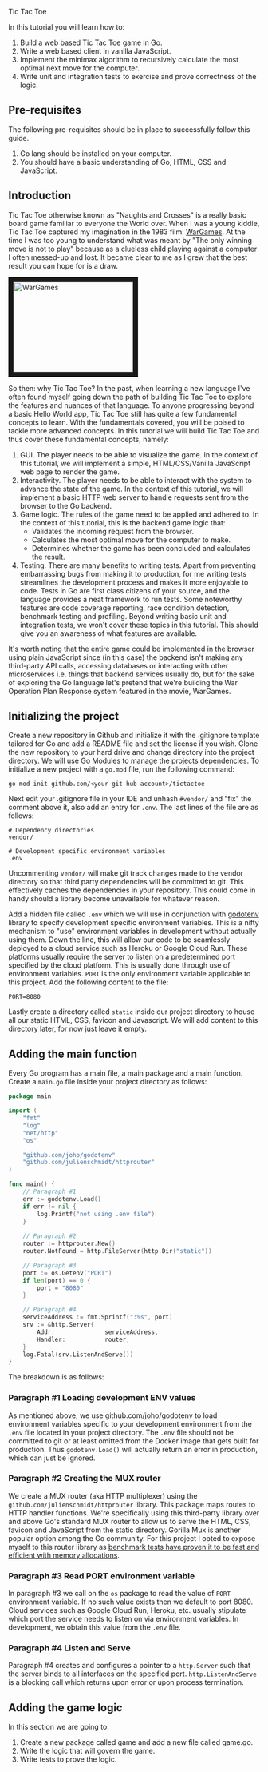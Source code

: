 Tic Tac Toe

In this tutorial you will learn how to:

1. Build a web based Tic Tac Toe game in Go.
1. Write a web based client in vanilla JavaScript.
1. Implement the minimax algorithm to recursively calculate the most optimal next move for the computer.
1. Write unit and integration tests to exercise and prove correctness of the logic.

## Pre-requisites

The following pre-requisites should be in place to successfully follow this guide.

1. Go lang should be installed on your computer.
1. You should have a basic understanding of Go, HTML, CSS and JavaScript.

## Introduction

Tic Tac Toe otherwise known as "Naughts and Crosses" is a really basic board game familiar to everyone the World over. 
When I was a young kiddie, Tic Tac Toe captured my imagination in the 1983 film: [WarGames](https://youtu.be/F7qOV8xonfY).
At the time I was too young to understand what was meant by "The only winning move is not to play" because as a clueless
child playing against a computer I often messed-up and lost. It became clear to me as I grew that the best result you can
hope for is a draw.

<a href="http://www.youtube.com/watch?feature=player_embedded&v=F7qOV8xonfY" target="_blank"><img src="http://img.youtube.com/vi/F7qOV8xonfY/0.jpg" 
alt="WarGames" width="240" height="180" border="10" /></a>

So then: why Tic Tac Toe? 
In the past, when learning a new language I've often found myself going down the path of building Tic Tac Toe to explore
the features and nuances of that language. 
To anyone progressing beyond a basic Hello World app, Tic Tac Toe still has quite a few fundamental concepts to learn. 
With the fundamentals covered, you will be poised to tackle more advanced concepts. 
In this tutorial we will build Tic Tac Toe and thus cover these fundamental concepts, namely:
1. GUI. The player needs to be able to visualize the game.  In the context of this tutorial, we will implement a simple,
HTML/CSS/Vanilla JavaScript web page to render the game. 
1. Interactivity. The player needs to be able to interact with the system to advance the state of the game. In the
context of this tutorial, we will implement a basic HTTP web server to handle requests sent from the browser to the Go
backend. 
1. Game logic. The rules of the game need to be applied and adhered to. In the context of this tutorial, this is the 
backend game logic that:
    - Validates the incoming request from the browser.
    - Calculates the most optimal move for the computer to make.
    - Determines whether the game has been concluded and calculates the result.
1. Testing. There are many benefits to writing tests. Apart from preventing embarrassing bugs from making it to 
production, for me writing tests streamlines the development process and makes it more enjoyable to code.  Tests in Go 
are first class citizens of your source, and the language provides a neat framework to run tests. Some noteworthy 
features are code coverage reporting, race condition detection, benchmark testing and profiling. Beyond writing basic
unit and integration tests, we won't cover these topics in this tutorial.  This should give you an awareness of what 
features are available.

It's worth noting that the entire game could be implemented in the browser using plain JavaScript since (in this case) 
the backend isn't making any third-party API calls, accessing databases or interacting with other microservices i.e. 
things that backend services usually do, but for the sake of exploring the Go language let's pretend that we're building
the War Operation Plan Response system featured in the movie, WarGames.

## Initializing the project

Create a new repository in Github and initialize it with the .gitignore template tailored for Go and add a README 
file and set the license if you wish.  Clone the new repository to your hard drive and change directory into the
project directory. We will use Go Modules to manage the projects dependencies.  To initialize a new project with a 
`go.mod` file, run the following command:

```
go mod init github.com/<your git hub account>/tictactoe
```

Next edit your .gitignore file in your IDE and unhash `#vendor/` and "fix" the comment above it, also add an entry 
for `.env`.  The last lines of the file are as follows: 
```gitignore
# Dependency directories 
vendor/

# Development specific environment variables
.env

```
Uncommenting `vendor/` will make git track changes made to the vendor directory so that third party dependencies 
will be committed to git.  This effectively caches the dependencies in your repository. This could come in handy should
a library become unavailable for whatever reason.

Add a hidden file called `.env` which we will use in conjunction with [godotenv](github.com/joho/godotenv) library to 
specify development specific environment variables. This is a nifty mechanism to "use" environment variables in 
development without actually using them.  Down the line, this will allow our code to be seamlessly deployed to a cloud
service such as Heroku or Google Cloud Run.  These platforms usually require the server to listen on a predetermined
port specified by the cloud platform.  This is usually done through use of environment variables.
`PORT` is the only environment variable applicable to this project. Add the following content to the file:
```
PORT=8080
```

Lastly create a directory called `static` inside our project directory to house all our static HTML, CSS, favicon and 
Javascript.  We will add content to this directory later, for now just leave it empty.

## Adding the main function

Every Go program has a main file, a main package and a main function.  Create a `main.go` file inside your project 
directory as follows:

```go
package main

import (
	"fmt"
	"log"
	"net/http"
	"os"

	"github.com/joho/godotenv"
	"github.com/julienschmidt/httprouter"
)

func main() {
    // Paragraph #1
    err := godotenv.Load()
	if err != nil {
		log.Printf("not using .env file")
	}
	
    // Paragraph #2
	router := httprouter.New()
	router.NotFound = http.FileServer(http.Dir("static"))

    // Paragraph #3
	port := os.Getenv("PORT")
	if len(port) == 0 {
		port = "8080"
	}

    // Paragraph #4
	serviceAddress := fmt.Sprintf(":%s", port)
	srv := &http.Server{
		Addr:              serviceAddress,
		Handler:           router,
	}
	log.Fatal(srv.ListenAndServe())
}
```

The breakdown is as follows:
### Paragraph #1 Loading development ENV values
As mentioned above, we use github.com/joho/godotenv to load environment variables specific to your development 
environment from the `.env` file located in your project directory.  The `.env` file should not be committed to git or at
least omitted from the Docker image that gets built for production. Thus `godotenv.Load()` will actually return an 
error in production, which can just be ignored.

### Paragraph #2 Creating the MUX router   
We create a MUX router (aka HTTP multiplexer) using the `github.com/julienschmidt/httprouter` library.  This package 
maps routes to HTTP handler functions. We're specifically using this third-party library over and above Go's 
standard MUX router to allow us to serve the HTML, CSS, favicon and JavaScript from the static directory.  Gorilla Mux
is another popular option among the Go community. For this project I opted to expose myself to this router library as
[benchmark tests have proven it to be  fast and efficient with memory allocations](https://github.com/julienschmidt/go-http-routing-benchmark). 

### Paragraph #3 Read PORT environment variable
In paragraph #3 we call on the `os` package to read the value of `PORT` environment variable.  If no such value exists
then we default to port 8080. Cloud services such as Google Cloud Run, Heroku, etc. usually stipulate which port the 
service needs to listen on via environment variables. In development, we obtain this value from the `.env` file.

### Paragraph #4 Listen and Serve
Paragraph #4 creates and configures a pointer to a `http.Server` such that the server binds to all interfaces on the 
specified port. `http.ListenAndServe` is a blocking call which returns upon error or upon process termination. 

## Adding the game logic

In this section we are going to:
1. Create a new package called game and add a new file called game.go.
1. Write the logic that will govern the game.
1. Write tests to prove the logic. 
